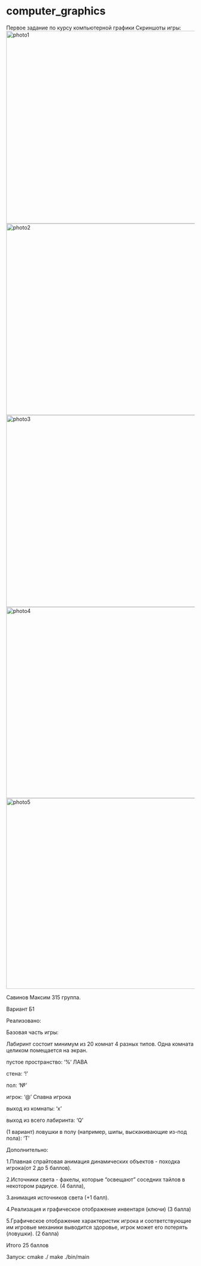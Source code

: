 # computer_graphics
Первое задание по курсу компьютерной графики 
Скриншоты игры:
<img width="513" alt="photo1" src="https://user-images.githubusercontent.com/62189580/124340091-6aacaa00-dbbb-11eb-88c6-67d423cad241.png">
<img width="510" alt="photo2" src="https://user-images.githubusercontent.com/62189580/124340094-7009f480-dbbb-11eb-8658-dc8360219888.png">
<img width="511" alt="photo3" src="https://user-images.githubusercontent.com/62189580/124340096-71d3b800-dbbb-11eb-8ca1-6da3705d823a.png">
<img width="509" alt="photo4" src="https://user-images.githubusercontent.com/62189580/124340097-726c4e80-dbbb-11eb-9139-ab79e7e35370.png">
<img width="508" alt="photo5" src="https://user-images.githubusercontent.com/62189580/124340098-739d7b80-dbbb-11eb-8b61-a91e9efa84c6.png">



Савинов Максим 315 группа.

Вариант Б1

Реализовано:

Базовая часть игры:

Лабиринт состоит минимум из 20 комнат 4 разных типов. Одна комната целиком помещается на экран.

пустое пространство: ‘%‘ ЛАВА

стена: ‘!’ 

пол: ‘№’

игрок: ‘@’ Спавна игрока

выход из комнаты: ‘x’

выход из всего лабиринта: ‘Q’

(1 вариант) ловушки в полу (например, шипы, выскакивающие из-под пола): ‘T’

Дополнительно:

1.Плавная спрайтовая анимация динамических объектов - походка игрока(от 2 до 5 баллов).

2.Источники света - факелы, которые “освещают” соседних тайлов в некотором радиусе. (4 балла),

3.анимация источников света (+1 балл).

4.Реализация и графическое отображение инвентаря (ключи) (3 балла) 

5.Графическое отображение характеристик игрока и соответствующие им игровые механики выводится здоровье, игрок может его потерять (ловушки). (2 балла)

Итого 25 баллов


Запуск:
cmake ./
make
./bin/main
